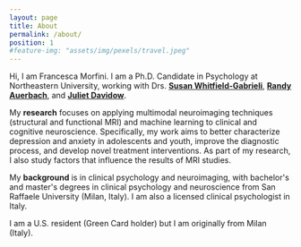 ```yaml
---
layout: page
title: About
permalink: /about/
position: 1
#feature-img: "assets/img/pexels/travel.jpeg"
---
```


Hi, I am Francesca Morfini. I am a Ph.D. Candidate in Psychology at Northeastern University, working with Drs. [**Susan Whitfield-Gabrieli**](https://whitfield-gabrieli.sites.northeastern.edu), [**Randy Auerbach**](https://www.auerbachlab.com/), and [**Juliet Davidow**](https://lbdlpsych.sites.northeastern.edu/).
 
My **research** focuses on applying multimodal neuroimaging techniques (structural and functional MRI) and machine learning to clinical and cognitive neuroscience. 
Specifically, my work aims to better characterize depression and anxiety in adolescents and youth, improve the diagnostic process, and develop novel treatment interventions.
As part of my research, I also study factors that influence the results of MRI studies.

My **background** is in clinical psychology and neuroimaging, with bachelor's and master's degrees in clinical psychology and neuroscience from San Raffaele University (Milan, Italy). I am also a licensed clinical psychologist in Italy.

I am a U.S. resident (Green Card holder) but I am originally from Milan (Italy).